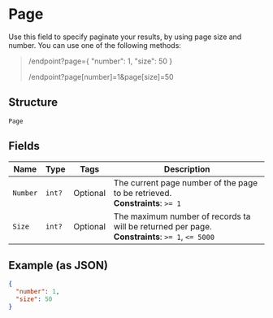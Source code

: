 
# Page

Use this field to specify paginate your results, by using page size and number. You can use one of the following methods:

> /endpoint?page={ "number": 1, "size": 50 }
> 
> /endpoint?page[number]=1&page[size]=50

## Structure

`Page`

## Fields

| Name | Type | Tags | Description |
|  --- | --- | --- | --- |
| `Number` | `int?` | Optional | The current page number of the page to be retrieved.<br>**Constraints**: `>= 1` |
| `Size` | `int?` | Optional | The maximum number of records ta will be returned per page.<br>**Constraints**: `>= 1`, `<= 5000` |

## Example (as JSON)

```json
{
  "number": 1,
  "size": 50
}
```

